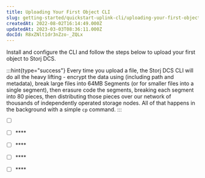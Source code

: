 ```yaml
---
title: Uploading Your First Object CLI
slug: getting-started/quickstart-uplink-cli/uploading-your-first-object
createdAt: 2022-08-02T16:14:49.000Z
updatedAt: 2023-03-03T08:36:11.000Z
docId: R8xZNlt1dr3nZzo-_ZQLx
---
```


Install and configure the CLI and follow the steps below to upload your first object to Storj DCS.

:::hint{type="success"}
Every time you upload a file, the Storj DCS CLI will do all the heavy lifting - encrypt the data using [](docId\:Pksf8d0TCLY2tBgXeT18d) (including path and metadata), break large files into 64MB Segments (or for smaller files into a single segment), then erasure code the segments, breaking each segment into 80 pieces, then distributing those pieces over our network of thousands of independently operated storage nodes. All of that happens in the background with a simple `cp` command.
:::

*   [ ] [](docId\:b4-QgUOxVHDHSIWpAf3hG)&#x20;
*   [ ] ****[](docId\:h3RyJymEIi4gf2S9wVJg8)&#x20;
*   [ ] ****[](docId\:OJPnxiexQIXHmzGBkvzHc)&#x20;
*   [ ] ****[](docId\:gh5RtIDbMkAoomljO7f8d)&#x20;
*   [ ] ****[](docId:-v_wZieO-SN4FiEn3mmFU)

